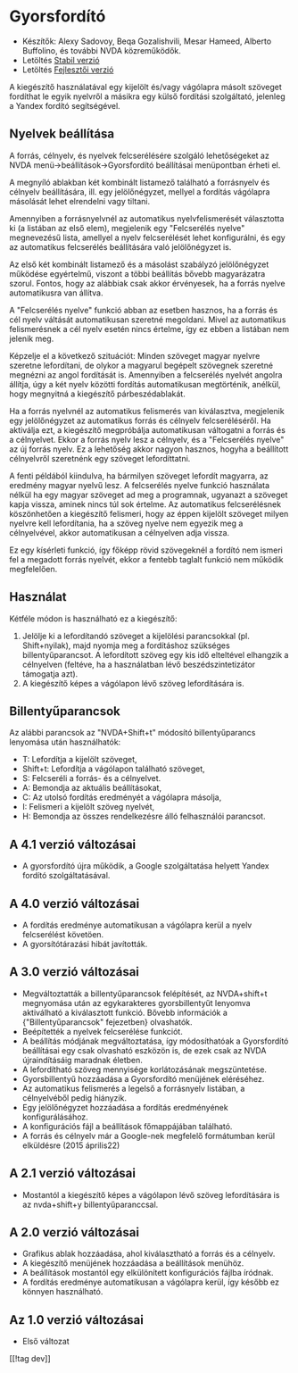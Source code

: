 # Gyorsfordító #

* Készítők: Alexy Sadovoy, Beqa Gozalishvili, Mesar Hameed, Alberto
  Buffolino, és további NVDA közreműködők.
* Letöltés [Stabil verzió][1]
* Letöltés [Fejlesztői verzió][2]

A kiegészítő használatával egy kijelölt és/vagy vágólapra másolt szöveget
fordíthat le egyik nyelvről a másikra egy külső fordítási szolgáltató,
jelenleg a Yandex  fordító segítségével.

## Nyelvek beállítása ##
A forrás, célnyelv, és nyelvek felcserélésére szolgáló lehetőségeket az NVDA menü->beállítások->Gyorsfordító beállításai menüpontban érheti el.

A megnyíló ablakban két kombinált listamező található a forrásnyelv és
célnyelv beállítására, ill. egy jelölőnégyzet, mellyel a fordítás vágólapra
másolását lehet elrendelni vagy tiltani.

Amennyiben a forrásnyelvnél az automatikus nyelvfelismerését választotta ki
(a listában az első elem), megjelenik egy "Felcserélés nyelve" megnevezésű
lista, amellyel a nyelv felcserélését lehet konfigurálni, és egy az
automatikus felcserélés beállítására való jelölőnégyzet is.

Az első két kombinált listamező és a másolást szabályzó jelölőnégyzet
működése egyértelmű, viszont a többi beállítás bővebb magyarázatra
szorul. Fontos, hogy az alábbiak csak akkor érvényesek, ha a forrás nyelve
automatikusra van állítva.

A "Felcserélés nyelve" funkció abban az esetben hasznos, ha a forrás és cél
nyelv váltását automatikusan szeretné megoldani. Mivel az automatikus
felismerésnek a cél nyelv esetén nincs értelme, így ez ebben a listában nem
jelenik meg.

Képzelje el a következő szituációt: Minden szöveget magyar nyelvre szeretne
lefordítani, de olykor a magyarul begépelt szövegnek szeretné megnézni az
angol fordítását is. Amennyiben a felcserélés nyelvét angolra állítja, úgy a
két nyelv közötti fordítás automatikusan megtörténik, anélkül, hogy
megnyitná a kiegészítő párbeszédablakát.

Ha a forrás nyelvnél az automatikus felismerés van kiválasztva, megjelenik
egy jelölőnégyzet az automatikus forrás és célnyelv felcseréléséről. Ha
aktiválja ezt, a kiegészítő megpróbálja automatikusan váltogatni a forrás és
a célnyelvet. Ekkor a forrás nyelv lesz a célnyelv, és a "Felcserélés
nyelve" az új forrás nyelv. Ez a lehetőség akkor nagyon hasznos, hogyha a
beállított célnyelvről szeretnénk egy szöveget lefordíttatni.

A fenti példából  kiindulva, ha bármilyen szöveget lefordít magyarra, az
eredmény magyar nyelvű lesz. A felcserélés nyelve funkció használata nélkül
ha egy magyar szöveget ad meg a programnak, ugyanazt a szöveget kapja
vissza, aminek nincs túl sok értelme. Az automatikus felcserélésnek
köszönhetően a kiegészítő felismeri, hogy az éppen kijelölt szöveget milyen
nyelvre kell lefordítania, ha a szöveg nyelve nem egyezik meg a
célnyelvével, akkor automatikusan a célnyelven adja vissza.

Ez egy kísérleti funkció, így főképp rövid szövegeknél a fordító nem ismeri
fel a megadott forrás nyelvét, ekkor a fentebb taglalt funkció nem működik
megfelelően.

## Használat ##
Kétféle módon is használható ez a kiegészítő:

1. Jelölje ki a lefordítandó szöveget a kijelölési parancsokkal
   (pl. Shift+nyilak), majd nyomja meg a fordításhoz szükséges
   billentyűparancsot. A lefordított szöveg egy kis idő elteltével elhangzik
   a célnyelven (feltéve, ha a használatban lévő beszédszintetizátor
   támogatja azt).
2. A kiegészítő képes a vágólapon lévő szöveg lefordítására is.

## Billentyűparancsok ##
Az alábbi parancsok az "NVDA+Shift+t" módosító billentyűparancs lenyomása
után használhatók:

* T: Lefordítja a kijelölt szöveget,
* Shift+t: Lefordítja a vágólapon található szöveget,
* S: Felcseréli a forrás- és a célnyelvet.
* A: Bemondja az aktuális beállításokat,
* C: Az utolsó fordítás eredményét a vágólapra másolja,
* I: Felismeri a kijelölt szöveg nyelvét,
* H: Bemondja az összes rendelkezésre álló felhasználói parancsot.

## A 4.1 verzió változásai ##
* A gyorsfordító újra működik, a Google szolgáltatása helyett Yandex fordító
  szolgáltatásával.

## A 4.0 verzió változásai ##
* A fordítás eredménye automatikusan a vágólapra kerül a nyelv  felcserélést
  követöen.
* A gyorsítótárazási hibát javították.

## A 3.0 verzió változásai ##
* Megváltoztatták a billentyűparancsok felépítését, az NVDA+shift+t
  megnyomása után az egykarakteres gyorsbillentyűt lenyomva aktiválható a
  kiválasztott funkció. Bővebb információk a {"Billentyűparancsok"
  fejezetben} olvashatók.
* Beépítették a nyelvek felcserélése funkciót.
* A beállítás módjának megváltoztatása, így módosíthatóak a Gyorsfordító
  beállításai egy csak olvasható eszközön is, de ezek csak az NVDA
  újraindításáig maradnak életben.
* A lefordítható szöveg mennyisége korlátozásának megszüntetése.
* Gyorsbillentyű hozzáadása a Gyorsfordító menüjének eléréséhez.
* Az automatikus felismerés a legelső a forrásnyelv listában, a célnyelvéből
  pedig hiányzik.
* Egy jelölőnégyzet hozzáadása a fordítás eredményének konfigurálásához.
* A konfigurációs fájl a beállítások főmappájában található.
* A forrás és célnyelv már a Google-nek megfelelő formátumban kerül
  elküldésre (2015 április22)


## A 2.1 verzió változásai ##
* Mostantól a kiegészítő képes a vágólapon lévő szöveg lefordítására is az
  nvda+shift+y billentyűparanccsal.

## A 2.0 verzió változásai ##
* Grafikus ablak hozzáadása, ahol kiválasztható a forrás és a célnyelv.
* A kiegészítő menüjének hozzáadása a beállítások menühöz.
* A beállítások mostantól egy elkülönített konfigurációs fájlba íródnak.
* A fordítás eredménye automatikusan a vágólapra kerül, így később ez
  könnyen használható.

## Az 1.0 verzió változásai ##
* Első változat


[[!tag dev]]

[1]: https://addons.nvda-project.org/files/get.php?file=it

[2]: https://addons.nvda-project.org/files/get.php?file=it-dev
